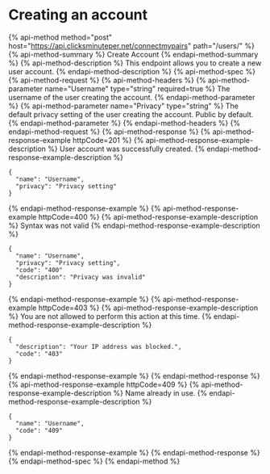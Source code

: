 # Creating an account

{% api-method method="post" host="https://api.clicksminuteper.net/connectmypairs" path="/users/" %}
{% api-method-summary %}
Create Account
{% endapi-method-summary %}
{% api-method-description %}
This endpoint allows you to create a new user account.
{% endapi-method-description %}
{% api-method-spec %}
{% api-method-request %}
{% api-method-headers %}
{% api-method-parameter name="Username" type="string" required=true %}
The username of the user creating the account.
{% endapi-method-parameter %}
{% api-method-parameter name="Privacy" type="string" %}
The default privacy setting of the user creating the account. Public by default.
{% endapi-method-parameter %}
{% endapi-method-headers %}
{% endapi-method-request %}
{% api-method-response %}
{% api-method-response-example httpCode=201 %}
{% api-method-response-example-description %}
User account was successfully created.
{% endapi-method-response-example-description %}
```
{    
  "name": "Username",    
  "privacy": "Privacy setting"
}
```
{% endapi-method-response-example %}
{% api-method-response-example httpCode=400 %}
{% api-method-response-example-description %}
Syntax was not valid
{% endapi-method-response-example-description %}
```
{    
  "name": "Username",    
  "privacy": "Privacy setting",
  "code": "400"
  "description": "Privacy was invalid"
}
```
{% endapi-method-response-example %}
{% api-method-response-example httpCode=403 %}
{% api-method-response-example-description %}
You are not allowed to perform this action at this time.
{% endapi-method-response-example-description %}
```
{
  "description": "Your IP address was blocked.",
  "code": "403"
}
```
{% endapi-method-response-example %}
{% endapi-method-response %}
{% api-method-response-example httpCode=409 %}
{% api-method-response-example-description %}
Name already in use.
{% endapi-method-response-example-description %}
```
{    
  "name": "Username",
  "code": "409"
}
```
{% endapi-method-response-example %}
{% endapi-method-response %}
{% endapi-method-spec %}
{% endapi-method %}
